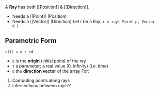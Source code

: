 A **Ray** has both [[Position]] & [[Direction]].
- Needs a [[Point]] (Position)
- Needs a [[Vector]] (Direction)
Let r be a Ray:
`r = ray( Point p, Vector d )`
## Parametric Form
`r(t) = o + td`
- `o` is the **origin** (initial point) of the ray
- `t` a parameter; a real value (0, infinity) (i.e. time)
- `d` the **direction vecto**r of the array
For:
1. Computing points along rays
2. Intersections between rays??
